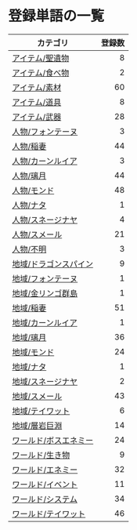 # 登録単語の一覧

|カテゴリ|登録数|
|---|--:|
|[アイテム/聖遺物](./dict/item/artifact.md)|8|
|[アイテム/食べ物](./dict/item/food.md)|2|
|[アイテム/素材](./dict/item/material.md)|60|
|[アイテム/道具](./dict/item/tool.md)|8|
|[アイテム/武器](./dict/item/weapon.md)|28|
|[人物/フォンテーヌ](./dict/person/fontaine.md)|3|
|[人物/稲妻](./dict/person/inazuma.md)|44|
|[人物/カーンルイア](./dict/person/khaenriah.md)|3|
|[人物/璃月](./dict/person/liyue.md)|44|
|[人物/モンド](./dict/person/mondstadt.md)|48|
|[人物/ナタ](./dict/person/natlan.md)|1|
|[人物/スネージナヤ](./dict/person/snezhnaya.md)|4|
|[人物/スメール](./dict/person/sumeru.md)|21|
|[人物/不明](./dict/person/unknown.md)|3|
|[地域/ドラゴンスパイン](./dict/region/dragonspine.md)|9|
|[地域/フォンテーヌ](./dict/region/fontaine.md)|1|
|[地域/金リンゴ群島](./dict/region/golden_apple.md)|1|
|[地域/稲妻](./dict/region/inazuma.md)|51|
|[地域/カーンルイア](./dict/region/khaenriah.md)|1|
|[地域/璃月](./dict/region/liyue.md)|36|
|[地域/モンド](./dict/region/mondstadt.md)|24|
|[地域/ナタ](./dict/region/natlan.md)|1|
|[地域/スネージナヤ](./dict/region/snezhnaya.md)|2|
|[地域/スメール](./dict/region/sumeru.md)|43|
|[地域/テイワット](./dict/region/teyvat.md)|6|
|[地域/層岩巨淵](./dict/region/the_chasm.md)|14|
|[ワールド/ボスエネミー](./dict/world/boss.md)|24|
|[ワールド/生き物](./dict/world/creature.md)|9|
|[ワールド/エネミー](./dict/world/enemy.md)|32|
|[ワールド/イベント](./dict/world/event.md)|11|
|[ワールド/システム](./dict/world/system.md)|34|
|[ワールド/テイワット](./dict/world/teyvat.md)|46|